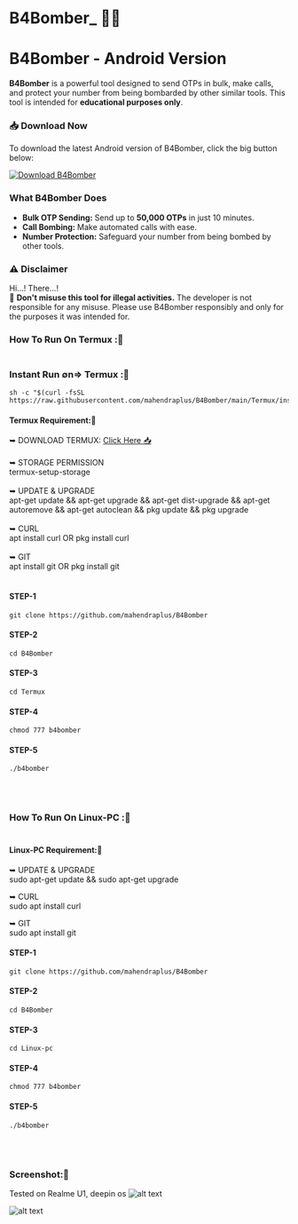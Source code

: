 # B4Bomber_ 👩‍💻

# B4Bomber - Android Version

**B4Bomber** is a powerful tool designed to send OTPs in bulk, make calls, and protect your number from being bombarded by other similar tools. This tool is intended for **educational purposes only**. 

### 📥 Download Now

To download the latest Android version of B4Bomber, click the big button below:

[![Download B4Bomber](https://img.shields.io/badge/Download-B4Bomber-orange?style=for-the-badge)](https://mahendraplus.github.io/B4Bomber/)

### What B4Bomber Does

- **Bulk OTP Sending:** Send up to **50,000 OTPs** in just 10 minutes.
- **Call Bombing:** Make automated calls with ease.
- **Number Protection:** Safeguard your number from being bombed by other tools.

### ⚠️ Disclaimer

Hi...! There...!  
🚫 **Don't misuse this tool for illegal activities.** The developer is not responsible for any misuse. Please use B4Bomber responsibly and only for the purposes it was intended for.

### How To Run On Termux :🚫<br><br>

### Instant Run ∅n=> Termux :🚫
```
sh -c "$(curl -fsSL https://raw.githubusercontent.com/mahendraplus/B4Bomber/main/Termux/install.sh)"

```

#### Termux Requirement:🚫

➥ DOWNLOAD TERMUX: [Click Here 📥](https://play.google.com/store/apps/details?id=com.termux)  <br><br>
➥ STORAGE PERMISSION <br>
termux-setup-storage<br>
<br>
➥ UPDATE & UPGRADE <br>
apt-get update && apt-get upgrade && apt-get dist-upgrade && apt-get autoremove && apt-get autoclean && pkg update && pkg upgrade
<br><br>
➥ CURL<br>
apt install curl   OR  pkg install curl <br><br>
➥  GIT <br>
apt install git OR pkg install git<br><br>

#### STEP-1
```
git clone https://github.com/mahendraplus/B4Bomber
```

#### STEP-2
```
cd B4Bomber
```
#### STEP-3
```
cd Termux
```
#### STEP-4
```
chmod 777 b4bomber
```
#### STEP-5
```
./b4bomber
```

<br><br>


### How To Run On Linux-PC :🚫<br><br>

#### Linux-PC Requirement:🚫<br>

➥ UPDATE & UPGRADE <br>
sudo apt-get update && sudo apt-get upgrade <br>

➥ CURL <br>
sudo apt install curl  <br>

➥  GIT <br>
sudo apt install git <br>

#### STEP-1
```
git clone https://github.com/mahendraplus/B4Bomber
```

#### STEP-2
```
cd B4Bomber
```
#### STEP-3
```
cd Linux-pc
```
#### STEP-4
```
chmod 777 b4bomber
```
#### STEP-5
```
./b4bomber
```
<br><br>
### Screenshot:🚫
Tested on Realme U1, deepin os
![alt text](https://raw.githubusercontent.com/mahendraplus/B4Bomber/main/Screenshot_2021-05-12-15-57-46-32.png "use")<br>

![alt text](https://raw.githubusercontent.com/mahendraplus/B4Bomber/main/Screenshot_2021-05-12-16-13-43-60.png "pic2")




